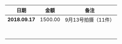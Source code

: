 | **日期**       | **金额** | **备注**            |
| -------------- | -------- | ------------------- |
| **2018.09.17** | 1500.00  | 9月13号拍摄（11件） |
|                |          |                     |
|                |          |                     |
|                |          |                     |
|                |          |                     |
|                |          |                     |
|                |          |                     |
|                |          |                     |
|                |          |                     |